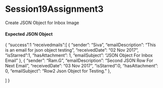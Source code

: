 # Session19Assignment3
Create JSON Object for Inbox Image

<h4> Expected JSON Object </h4>

{
“success”:1
“receivedmails”:[
{
“sender”: “Siva”,
“emailDescription”: “This is an email for json object testing”,
“receivedDate”: “02 Nov 2017”,
“isStarred”:1,
“hasAttachment”: 1,
“emailSubject”: “JSON Object For Inbox Email”
},
{
“sender”: “Ram.G”,
“emailDescription”: “Second JSON Row For Next Email”,
“receivedDate”: “03 Nov 2017”,
“isStarred”:0,
“hasAttachment”: 0,
“emailSubject”: “Row2 Json Object for Testing.”
},

]
}
